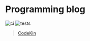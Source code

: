 # Programming blog

![ci](https://github.com/makuzaverite/codekin.tech/workflows/ci/badge.svg)
![tests](https://github.com/makuzaverite/codekin.tech/workflows/tests/badge.svg)

> [CodeKin](https://codekin.tech)
